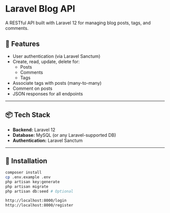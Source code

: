 # Laravel Blog API

A RESTful API built with Laravel 12 for managing blog posts, tags, and comments.

## 🚀 Features

- User authentication (via Laravel Sanctum)
- Create, read, update, delete for:
  - Posts
  - Comments
  - Tags
- Associate tags with posts (many-to-many)
- Comment on posts
- JSON responses for all endpoints

---

## 📦 Tech Stack

- **Backend:** Laravel 12
- **Database:** MySQL (or any Laravel-supported DB)
- **Authentication:** Laravel Sanctum

---

## 📁 Installation

```bash
composer install
cp .env.example .env
php artisan key:generate
php artisan migrate
php artisan db:seed # Optional

http://localhost:8000/login
http://localhost:8000/register

